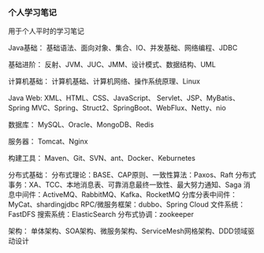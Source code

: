 ### 个人学习笔记

用于个人平时的学习笔记



Java基础：
		基础语法、面向对象、集合、IO、并发基础、网络编程、JDBC

基础进阶：
		反射、JVM、JUC、JMM、设计模式、数据结构、UML

计算机基础：
		计算机基础、计算机网络、操作系统原理、Linux

Java Web:
		XML、HTML、CSS、JavaScript、
       Servlet、JSP、MyBatis、Spring MVC、Spring、Struct2、SpringBoot、WebFlux、Netty、nio	

数据库：
		MySQL、Oracle、MongoDB、Redis

服务器：
		Tomcat、Nginx

构建工具：
		Maven、Git、SVN、ant、Docker、Keburnetes

分布式基础：
		分布式理论：BASE、CAP原则、一致性算法：Paxos、Raft
		分布式事务：XA、TCC、本地消息表、可靠消息最终一致性、最大努力通知、Saga
		消息中间件：ActiveMQ、RabbitMQ、Kafka、RocketMQ
		分库分表中间件：MyCat、shardingjdbc
		RPC/微服务框架：dubbo、Spring Cloud
		文件系统：FastDFS
		搜索系统：ElasticSearch
		分布式协调：zookeeper		

架构：
		单体架构、SOA架构、微服务架构、ServiceMesh网格架构、DDD领域驱动设计	